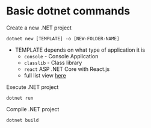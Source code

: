 # Basic dotnet commands

Create a new .NET project

`dotnet new [TEMPLATE] -o [NEW-FOLDER-NAME]`

- TEMPLATE depends on what type of application it is
    - `console` - Console Application
    - `classlib` - Class library
    - `react` ASP .NET Core with React.js
    - full list view [here](https://learn.microsoft.com/en-us/dotnet/core/tools/dotnet-new)


Execute .NET project

`dotnet run`

Compile .NET project

`dotnet build`
